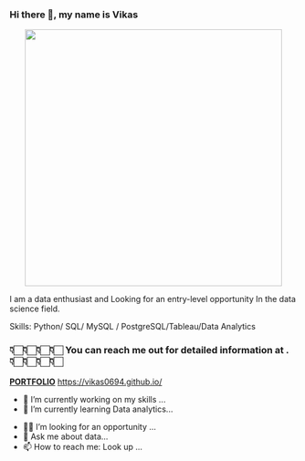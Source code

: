 ### Hi there 👋, my name is Vikas 
<p  align="center"><img height="450" src = "https://media.giphy.com/media/HEURGne9Vj856oivkD/giphy.gif"></p>
<!-- ![](https://media.giphy.com/media/HEURGne9Vj856oivkD/giphy.gif) -->

I am a data enthusiast and Looking for an entry-level opportunity In the data science field.

Skills: Python/ SQL/ MySQL / PostgreSQL/Tableau/Data Analytics
###            👇🏻👇🏻👇🏻👇🏻 You can reach me out for detailed information at .👇🏻👇🏻👇🏻👇🏻
   [**PORTFOLIO**](https://vikas0694.github.io/)
                                            https://vikas0694.github.io/





- 🔭 I’m currently working on my skills ...
- 🌱 I’m currently learning Data analytics...
<!-- - 👯 I’m looking to collaborate on ... -->
- :technologist: I’m looking for an opportunity ...
- 💬 Ask me about data...
- 📫 How to reach me: Look up ...
<!-- - 😄 Pronouns: ... -->

